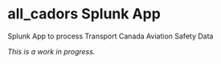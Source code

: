 # all_cadors Splunk App
Splunk App to process Transport Canada Aviation Safety Data

*This is a work in progress.*